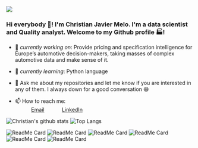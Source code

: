 <img src="https://images.unsplash.com/photo-1504805572947-34fad45aed93?ixlib=rb-1.2.1&auto=format&fit=crop&w=1350&q=80"/>

### Hi everybody 👋! I'm Christian Javier Melo. I'm a data scientist and Quality analyst. Welcome to my Github profile :factory:!

- 🔭 *currently working on*: Provide pricing and specification intelligence for Europe’s automotive decision-makers, taking masses of complex automotive data and make sense of it.

- 🌱 *currently learning*: Python language

- 💬 Ask me about my repositories and let me know if you are interested in any of them. I always down for a good conversation 😄

- 📫 How to reach me: <br>
&nbsp;&nbsp;&nbsp;&nbsp;&nbsp;&nbsp;&nbsp;&nbsp;&nbsp;&nbsp; 
[Email](christian_javier.melo@hotmail.com)
&nbsp;&nbsp;&nbsp;&nbsp;&nbsp;&nbsp;&nbsp;&nbsp;&nbsp;&nbsp; 
[LinkedIn](https://www.linkedin.com/in/christian-javier-melo)

![Christian's github stats](https://github-readme-stats.vercel.app/api?username=ChristianJavierMelo&show_icons=true&theme=default)
![Top Langs](https://github-readme-stats.vercel.app/api/top-langs/?username=ChristianJavierMelo&langs_count=3)

![ReadMe Card](https://github-readme-stats.vercel.app/api/pin/?username=ChristianJavierMelo&repo=ih_datamadpt0420_project_m1)
![ReadMe Card](https://github-readme-stats.vercel.app/api/pin/?username=ChristianJavierMelo&repo=EDA-visualization-with-Tableau)
![ReadMe Card](https://github-readme-stats.vercel.app/api/pin/?username=ChristianJavierMelo&repo=Predict-diamonds-price)
![ReadMe Card](https://github-readme-stats.vercel.app/api/pin/?username=ChristianJavierMelo&repo=ih_datamadpt0420_Final-project)
![ReadMe Card](https://github-readme-stats.vercel.app/api/pin/?username=ChristianJavierMelo&repo=dataptmad0420)
![ReadMe Card](https://github-readme-stats.vercel.app/api/pin/?username=ChristianJavierMelo&repo=Python)
